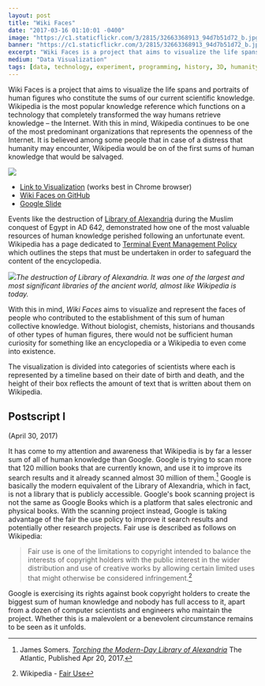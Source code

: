 ```yaml
---
layout: post
title: "Wiki Faces"
date: "2017-03-16 01:10:01 -0400"
image: "https://c1.staticflickr.com/3/2815/32663368913_94d7b51d72_b.jpg"
banner: "https://c1.staticflickr.com/3/2815/32663368913_94d7b51d72_b.jpg"
excerpt: "Wiki Faces is a project that aims to visualize the life spans and portraits of human figures who constitute the sums of our current scientific knowledge"
medium: "Data Visualization"
tags: [data, technology, experiment, programming, history, 3D, humanity]
---
```


Wiki Faces is a project that aims to visualize the life spans and portraits of human figures who constitute the sums of our current scientific knowledge. Wikipedia is the most popular knowledge reference which functions on a technology that completely transformed the way humans retrieve knowledge – the Internet. With this in mind, Wikipedia continues to be one of the most predominant organizations that represents the openness of the Internet. It is believed among some people that in case of a distress that humanity may encounter, Wikipedia would be on of the first sums of human knowledge that would be salvaged.

![](https://c2.staticflickr.com/4/3911/33436796956_909c9311d1_b.jpg)

-   [Link to Visualization](http://mbrav.github.io/archive/Lab-SP17/07/01/) (works best in Chrome browser)
-   [Wiki Faces on GitHub](https://github.com/mbrav/archive/tree/main/Lab-SP17)
-   [Google Slide](https://docs.google.com/presentation/d/1smz2k6QzMbXXq6ocRegkKJwh0VvHCDob8mGcKfmqVhQ/edit#slide=id.p)

Events like the destruction of [Library of Alexandria](https://en.wikipedia.org/wiki/Library_of_Alexandria) during the Muslim conquest of Egypt in AD 642, demonstrated how one of the most valuable resources of human knowledge perished following an unfortunate event. Wikipedia has a page dedicated to [Terminal Event Management Policy](https://en.wikipedia.org/wiki/Wikipedia:Terminal_Event_Management_Policy) which outlines the steps that must be undertaken in order to safeguard the content of the encyclopedia.

![](https://c1.staticflickr.com/3/2815/32663368913_94d7b51d72_b.jpg)_The destruction of Library of Alexandria. It was one of the largest and most significant libraries of the ancient world, almost like Wikipedia is today._

With this in mind, _Wiki Faces_ aims to visualize and represent the faces of people who contributed to the establishment of this sum of human collective knowledge. Without biologist, chemists, historians and thousands of other types of human figures, there would not be sufficient human curiosity for something like an encyclopedia or a Wikipedia to even come into existence.

The visualization is divided into categories of scientists where each is represented by a timeline based on their date of birth and death, and the height of their box reflects the amount of text that is written about them on Wikipedia.

## Postscript I

(April 30, 2017)

It has come to my attention and awareness that Wikipedia is by far a lesser sum of all of human knowledge than Google. Google is trying to scan more that 120 million books that are currently known, and use it to improve its search results and it already scanned almost 30 million of them.[^google-book] Google is basically the modern equivalent of the Library of Alexandria, which in fact, is not a library that is publicly accessible. Google's book scanning project is not the same as Google Books which is a platform that sales electronic and physical books. With the scanning project instead, Google is taking advantage of the fair the use policy to improve it search results and potentially other research projects. Fair use is described as follows on Wikipedia:

> Fair use is one of the limitations to copyright intended to balance the interests of copyright holders with the public interest in the wider distribution and use of creative works by allowing certain limited uses that might otherwise be considered infringement.[^wiki]

Google is exercising its rights against book copyright holders to create the biggest sum of human knowledge and nobody has full access to it, apart from a dozen of computer scientists and engineers who maintain the project. Whether this is a malevolent or a benevolent circumstance remains to be seen as it unfolds.

[^google-book]: James Somers. _[Torching the Modern-Day Library of Alexandria](https://www.theatlantic.com/technology/archive/2017/04/the-tragedy-of-google-books/523320/)_ The Atlantic, Published Apr 20, 2017.
[^wiki]: Wikipedia - [Fair Use](https://en.wikipedia.org/wiki/Fair_use)
